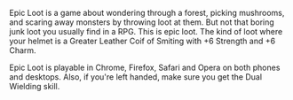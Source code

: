 Epic Loot is a game about wondering through a forest, picking mushrooms, and scaring away monsters by throwing loot at them. But not that boring junk loot you usually find in a RPG. This is epic loot. The kind of loot where your helmet is a Greater Leather Coif of Smiting with +6 Strength and +6 Charm.

Epic Loot is playable in Chrome, Firefox, Safari and Opera on both phones and desktops. Also, if you're left handed, make sure you get the Dual Wielding skill.